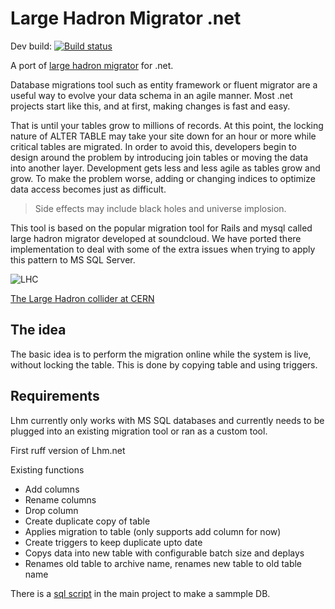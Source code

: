 # Large Hadron Migrator .net #

Dev build: [![Build status](https://ci.appveyor.com/api/projects/status/github/feanz/lhm.net?branch=develop&svg=true)](https://ci.appveyor.com/api/projects/status/github/feanz/lhm.net?branch=develop&svg=true)

A port of [large hadron migrator](https://github.com/soundcloud/lhm) for .net.

Database migrations tool such as entity framework or fluent migrator are a useful way to evolve your data schema in an agile manner. Most .net projects start like this, and at first, making changes is fast and easy.  

That is until your tables grow to millions of records. At this point, the locking nature of ALTER TABLE may take your site down for an hour or more while critical tables are migrated. In order to avoid this, developers begin to design around the problem by introducing join tables or moving the data into another layer. Development gets less and less agile as tables grow and grow. To make the problem worse, adding or changing indices to optimize data access becomes just as difficult.

> Side effects may include black holes and universe implosion.

This tool is based on the popular migration tool for Rails and mysql called large hadron migrator developed at soundcloud.  We have ported there implementation to deal with some of the extra issues when trying to apply this pattern to MS SQL Server. 

![LHC](http://farm4.static.flickr.com/3093/2844971993_17f2ddf2a8_z.jpg)


[The Large Hadron collider at CERN](http://en.wikipedia.org/wiki/Large_Hadron_Collider)

## The idea

The basic idea is to perform the migration online while the system is live,
without locking the table. This is done by copying table and using triggers.

## Requirements

Lhm currently only works with MS SQL databases and currently needs to be plugged into an existing migration tool or ran as a custom tool.

First ruff version of Lhm.net

Existing functions

* Add columns
* Rename columns
* Drop column
* Create duplicate copy of table
* Applies migration to table (only supports add column for now)
* Create triggers to keep duplicate upto date
* Copys data into new table with configurable batch size and deplays
* Renames old table to archive name, renames new table to old table name

There is a [sql script](https://github.com/feanz/lhm.net/blob/develop/src/lhm.net/SampleDatabase.sql) in the main project to make a sammple DB. 
